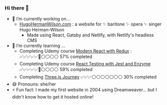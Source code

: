 ### Hi there 👋

- 🔭 I’m currently working on...
    -  [HugoHermanWilson.com](https://www.hugohermanwilson.com/) : a website for ✨ baritone ✨ opera ✨ singer Hugo Herman-Wilson
        - Made using React, Gatsby and Netlify, with Netlify's headless CMS
- 🌱 I’m currently learning ...
    -  Completing Udemy course [Modern React with Redux](https://www.udemy.com/course/react-redux/) : ✅✅✅✅✅🔷⚪⚪⚪⚪ 57% completed
    -  Completing Udemy course [React Testing with Jest and Enzyme](https://www.udemy.com/course/react-testing-with-jest-and-enzyme) ✅✅✅✅✅🔷⚪⚪⚪⚪ 59% completed
    -  Completing [Three.js Journey](https://threejs-journey.xyz/) ✅✅✅⚪⚪⚪⚪⚪⚪⚪ 30% completed
- 😄 Pronouns: she/her
- ⚡ Fun fact: I made my first website in 2004 using Dreamweaver... but I didn't know how to get it hosted online!
